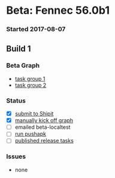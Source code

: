 # Beta: Fennec 56.0b1

### Started 2017-08-07

## Build 1

### Beta Graph
- [task group 1](https://tools.taskcluster.net/push-inspector/#/JUEvb7jdQnmnIbnYu9ddGw)
- [task group 2](https://tools.taskcluster.net/push-inspector/#/Fr6pkWHSR_i0lchytoJobg)

### Status
- [x] [submit to Shipit](https://wiki.mozilla.org/Release:Release_Automation_on_Mercurial:Starting_a_Release#Submit_to_Ship_It)
- [x] [manually kick off graph](https://github.com/mozilla/releasewarrior/blob/master/how-tos/fennec-temp-relpro.md#start-off-the-fennec-graph)
- [ ] emailed beta-localtest
- [ ] [run pushapk](https://github.com/mozilla/releasewarrior/blob/master/how-tos/fennec-temp-relpro.md#run-pushapk-manually)
- [ ] [published release tasks](https://wiki.mozilla.org/Release:Release_Automation_on_Mercurial:Updates_through_Shipping#Post-release_tasks)

### Issues
- none


